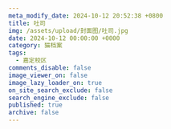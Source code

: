 ```yaml
---
meta_modify_date: 2024-10-12 20:52:38 +0800
title: 吐司
img: /assets/upload/封面图/吐司.jpg
date: 2024-10-12 00:00:00 +0000
category: 猫档案
tags:
  - 嘉定校区
comments_disable: false
image_viewer_on: false
image_lazy_loader_on: true
on_site_search_exclude: false
search_engine_exclude: false
published: true
archive: false
---
```

